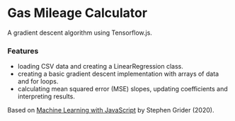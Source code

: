 # Gas Mileage Calculator

A gradient descent algorithm using Tensorflow.js.

### Features

- loading CSV data and creating a LinearRegression class.
- creating a basic gradient descent implementation with arrays of data and for loops.
- calculating mean squared error (MSE) slopes, updating coefficients and interpreting results.

Based on [Machine Learning with JavaScript](https://www.udemy.com/course/machine-learning-with-javascript/) by Stephen Grider (2020).
